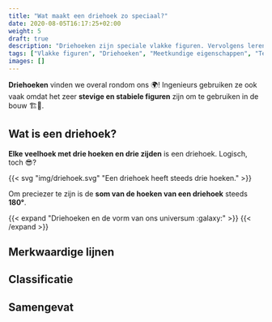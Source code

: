 ```yaml
---
title: "Wat maakt een driehoek zo speciaal?"
date: 2020-08-05T16:17:25+02:00
weight: 5
draft: true
description: "Driehoeken zijn speciale vlakke figuren. Vervolgens leren we ook over de merkwaardige lijnen in een driehoek. Tenslotte ontdekken we de eigenschappen van een driehoek en leren we ze classificeren." 
tags: ["Vlakke figuren", "Driehoeken", "Meetkundige eigenschappen", "Tekenen met geodriehoek"]
images: []
---
```

**Driehoeken** vinden we overal rondom ons :earth_africa:! Ingenieurs gebruiken ze ook vaak omdat het zeer **stevige en stabiele figuren** zijn om te gebruiken in de bouw :building_construction::construction:.

## Wat is een driehoek?
**Elke veelhoek met drie hoeken en drie zijden** is een driehoek. Logisch, toch :sunglasses:?

{{< svg "img/driehoek.svg" "Een driehoek heeft steeds drie hoeken." >}}

<!-- Begrippen -->

Om preciezer te zijn is de **som van de hoeken van een driehoek** steeds **180°**.

{{< expand "Driehoeken en de vorm van ons universum :galaxy:" >}}
{{< /expand >}}

## Merkwaardige lijnen

## Classificatie

## Samengevat